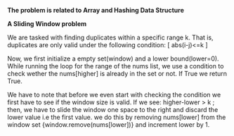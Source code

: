 **The problem is related to Array and Hashing Data Structure**

**A Sliding Window problem**

We are tasked with finding duplicates within a specific range k. That is,
duplicates are only valid under the following condition: [ abs(i-j)<=k ]

Now, we first initialize a empty set(window) and a lower bound(lower=0).
While running the loop for the range of the nums list, we use a  condition
to check wether the nums[higher] is already in the set or not. If True we return
True.

We have to note that before we even start with checking the condition we first have to
see if the window size is valid. If we see: higher-lower > k ; then, we have to slide the
window one space to the right and discard the lower value i.e the first value. we do this 
by removing nums[lower] from the window set {window.remove(nums[lower])} and increment lower by 1.
